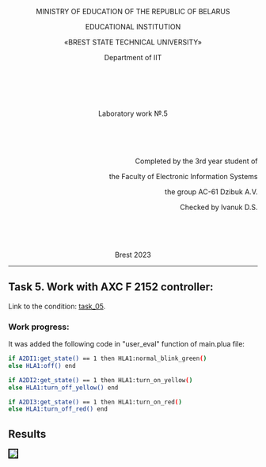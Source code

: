 <p align="center">MINISTRY OF EDUCATION OF THE REPUBLIC OF BELARUS</p>
<p align="center">EDUCATIONAL INSTITUTION</p>
<p align="center">«BREST STATE TECHNICAL UNIVERSITY»</p>       
<p align="center">Department of IIT</p>
<br><br><br><br>
<p align="center">Laboratory work №.5</p>
<br><br><br>
<p align="right">Completed by the 3rd year student of</p> 
<p align="right">the Faculty of Electronic Information Systems</p>
<p align="right">the group AC-61 Dzibuk A.V.</p>
<p align="right">Checked by Ivanuk D.S.</p>
<br><br><br>
<p align="center">Brest 2023</p>

---

## Task 5. Work with AXC F 2152 controller:

Link to the condition: [task_05](https://github.com/brstu/TMAU-2023/blob/main/tasks/task_05/readme.md).

### Work progress:

It was added the following code in "user_eval" function of main.plua file:
```bash
if A2DI1:get_state() == 1 then HLA1:normal_blink_green()
else HLA1:off() end

if A2DI2:get_state() == 1 then HLA1:turn_on_yellow()
else HLA1:turn_off_yellow() end

if A2DI3:get_state() == 1 then HLA1:turn_on_red()
else HLA1:turn_off_red() end
```

## Results
<p align="left"><img style='border:2px solid #000000'src="blink_hla1.gif"/>